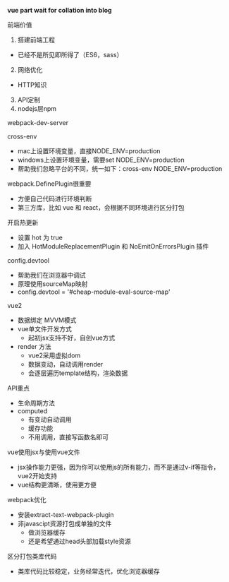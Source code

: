 **vue part wait for collation into blog**

前端价值
1. 搭建前端工程
  * 已经不是所见即所得了（ES6，sass）
2. 网络优化
  * HTTP知识
3. API定制
4. nodejs层npm

webpack-dev-server

cross-env
* mac上设置环境变量，直接NODE_ENV=production
* windows上设置环境变量，需要set NODE_ENV=production
* 帮助我们忽略平台的不同，统一如下：cross-env NODE_ENV=production

webpack.DefinePlugin很重要
* 方便自己代码进行环境判断
* 第三方库，比如 vue 和 react，会根据不同环境进行区分打包

开启热更新
* 设置 hot 为 true
* 加入 HotModuleReplacementPlugin 和 NoEmitOnErrorsPlugin 插件

config.devtool
* 帮助我们在浏览器中调试
* 原理使用sourceMap映射
* config.devtool = '#cheap-module-eval-source-map'

vue2
* 数据绑定 MVVM模式
* vue单文件开发方式
  * 起初jsx支持不好，自创vue方式
* render 方法
  * vue2采用虚拟dom
  * 数据变动，自动调用render
  * 会逐层遍历template结构，渲染数据

API重点
* 生命周期方法
* computed
  * 有变动自动调用
  * 缓存功能
  * 不用调用，直接写函数名即可

vue使用jsx与使用vue文件
* jsx操作能力更强，因为你可以使用js的所有能力，而不是通过v-if等指令，vue2开始支持
* vue结构更清晰，使用更方便

webpack优化
* 安装extract-text-webpack-plugin
* 非javascipt资源打包成单独的文件
  * 做浏览器缓存
  * 还是希望通过head头部加载style资源

区分打包类库代码
  * 类库代码比较稳定，业务经常迭代，优化浏览器缓存